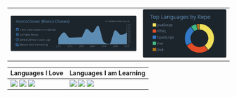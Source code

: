 
<table>
    <tr>
        <td><img src="https://raw.githubusercontent.com/mxrcochxvez/mxrcochxvez/master/profile-summary-card-output/city_lights/0-profile-details.svg"></td>
        <td><img src="https://raw.githubusercontent.com/mxrcochxvez/mxrcochxvez/master/profile-summary-card-output/city_lights/1-repos-per-language.svg"></td>
    </tr>
</table>

<table>
    <tr>
        <th>Languages I Love</th>
        <th>Languages I am Learning</th>
    </tr>
    <tbody>
        <tr>
            <td>
                <img src="https://img.shields.io/badge/javascript-%23323330.svg?style=for-the-badge&logo=javascript&logoColor=%23F7DF1E">
                <img src="https://img.shields.io/badge/typescript-%23007ACC.svg?style=for-the-badge&logo=typescript&logoColor=white">
                <img src="https://img.shields.io/badge/python-3670A0?style=for-the-badge&logo=python&logoColor=ffdd54">
            </td>
            <td>
                <img src="https://img.shields.io/badge/c%23-%23239120.svg?style=for-the-badge&logo=c-sharp&logoColor=white">
                <img src="https://img.shields.io/badge/rust-%23000000.svg?style=for-the-badge&logo=rust&logoColor=white">
                <img src="https://img.shields.io/badge/-GraphQL-E10098?style=for-the-badge&logo=graphql&logoColor=white">
            </td>
        </tr>
    </tbody>
</table>
